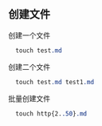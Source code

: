 ## 创建文件

创建一个文件
```css
  touch test.md
```

创建二个文件
```css
  touch test.md test1.md
```

批量创建文件
```css
  touch http{2..50}.md
```